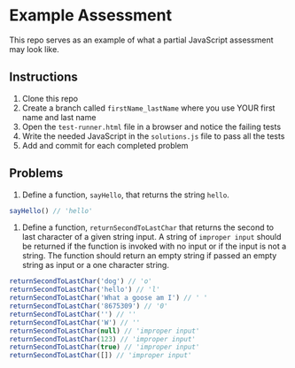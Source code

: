 # Example Assessment

This repo serves as an example of what a partial JavaScript assessment may look like.

## Instructions

1. Clone this repo
1. Create a branch called `firstName_lastName` where you use YOUR first name and last name
1. Open the `test-runner.html` file in a browser and notice the failing tests 
1. Write the needed JavaScript in the `solutions.js` file to pass all the tests
1. Add and commit for each completed problem

## Problems

1. Define a function, `sayHello`, that returns the string `hello`.

```javascript
sayHello() // 'hello'
```

1. Define a function, `returnSecondToLastChar` that returns the second to last character of a given string input. 
   A string of `improper input` should be returned if the function is invoked with no input or if the input is not a string.
   The function should return an empty string if passed an empty string as input or a one character string.
   
```javascript
returnSecondToLastChar('dog') // 'o'
returnSecondToLastChar('hello') // 'l'
returnSecondToLastChar('What a goose am I') // ' '
returnSecondToLastChar('8675309') // '0'
returnSecondToLastChar('') // ''
returnSecondToLastChar('W') // ''
returnSecondToLastChar(null) // 'improper input'
returnSecondToLastChar(123) // 'improper input'
returnSecondToLastChar(true) // 'improper input'
returnSecondToLastChar([]) // 'improper input'
```
